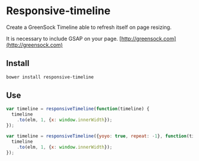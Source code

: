 # Responsive-timeline
Create a GreenSock Timeline able to refresh itself on page resizing.

It is necessary to include GSAP on your page. [http://greensock.com](http://greensock.com)

## Install

```sh
bower install responsive-timeline
```

## Use

```javascript
var timeline = responsiveTimeline(function(timeline) {
  timeline
    .to(elm, 1, {x: window.innerWidth});
});
```

```javascript
var timeline = responsiveTimeline({yoyo: true, repeat: -1}, function(timeline) {
  timeline
    .to(elm, 1, {x: window.innerWidth});
});
```
